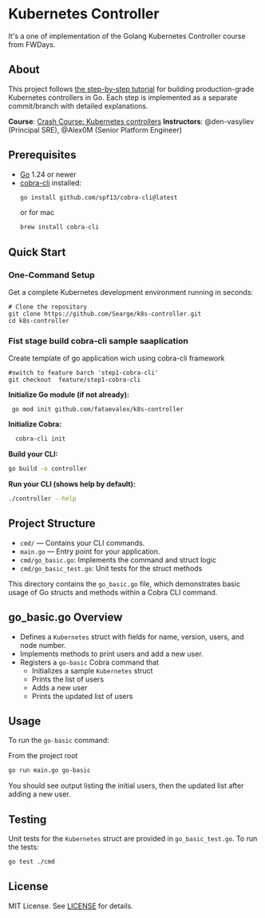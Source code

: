 # Kubernetes Controller

It's a one of implementation of the Golang Kubernetes Controller course from FWDays.

## About

This project follows [the step-by-step tutorial](https://github.com/den-vasyliev/k8s-controller-tutorial-ref) for building production-grade Kubernetes controllers in Go. Each step is implemented as a separate commit/branch with detailed explanations.

**Course**: [Crash Course: Kubernetes controllers](https://fwdays.com/event/kubernetes-controllers-course)
**Instructors**: @den-vasyliev (Principal SRE), @Alex0M (Senior Platform Engineer)

## Prerequisites

- [Go](https://golang.org/dl/) 1.24 or newer
- [cobra-cli](https://github.com/spf13/cobra-cli) installed:
  ```sh
  go install github.com/spf13/cobra-cli@latest
  ```
  or for mac
  ```sh
  brew install cobra-cli
  ```

## Quick Start

### One-Command Setup

Get a complete Kubernetes development environment running in seconds:

```
# Clone the repository
git clone https://github.com/Searge/k8s-controller.git
cd k8s-controller
```


### Fist stage build cobra-cli sample saaplication
 Create template of go application wich using cobra-cli framework
 ```
 #switch to feature barch 'step1-cobra-cli'
 git checkout  feature/step1-cobra-cli
 ```
**Initialize Go module (if not already):**
```
 go mod init github.com/fataevalex/k8s-controller
 ```
**Initialize Cobra:**
 ```sh
   cobra-cli init
   ```
**Build your CLI:**
   ```sh
   go build -o controller
   ```

**Run your CLI (shows help by default):**
   ```sh
   ./controller --help
   ```
## Project Structure

- `cmd/` — Contains your CLI commands.
- `main.go` — Entry point for your application.
- `cmd/go_basic.go`: Implements the command and struct logic
- `cmd/go_basic_test.go`: Unit tests for the struct methods 

This directory contains the `go_basic.go` file, which demonstrates basic usage of Go structs and methods within a Cobra CLI command.

## go_basic.go Overview
- Defines a `Kubernetes` struct with fields for name, version, users, and node number.
- Implements methods to print users and add a new user.
- Registers a `go-basic` Cobra command that
  - Initializes a sample `Kubernetes` struct
  - Prints the list of users
  - Adds a new user
  - Prints the updated list of users

## Usage

To run the `go-basic` command:
 
From the project root
```sh
go run main.go go-basic
```

You should see output listing the initial users, then the updated list after adding a new user.

## Testing

Unit tests for the `Kubernetes` struct are provided in `go_basic_test.go`.
To run the tests:

```sh
go test ./cmd
```

## License

MIT License. See [LICENSE](LICENSE) for details. 